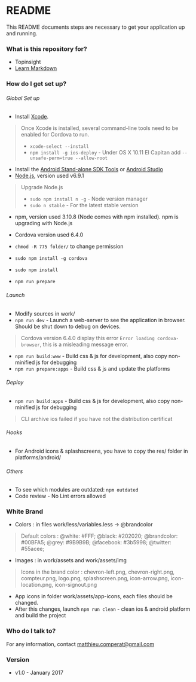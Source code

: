 # README #

This README documents steps are necessary to get your application up and running.

### What is this repository for? ###

* Topinsight
* [Learn Markdown](https://bitbucket.org/tutorials/markdowndemo)

### How do I get set up? ###

###### Global Set up ######
* Install [Xcode](https://itunes.apple.com/us/app/xcode/id497799835?mt=12).
> Once Xcode is installed, several command-line tools need to be enabled for Cordova to run.
> * `xcode-select --install`
> * `npm install -g ios-deploy` - Under OS X 10.11 El Capitan add `--unsafe-perm=true --allow-root`
* Install the [Android Stand-alone SDK Tools](http://developer.android.com/sdk/installing/index.html?pkg=tools) or [Android Studio](http://developer.android.com/sdk/installing/index.html?pkg=studio)
* [Node.js](https://nodejs.org/en/download/), version used v6.9.1
> Upgrade Node.js
> * `sudo npm install n -g` - Node version manager
> * `sudo n stable` - For the latest stable version
* npm, version used 3.10.8 (Node comes with npm installed). npm is upgrading with Node.js
* Cordova version used 6.4.0
* `chmod -R 775 folder/` to change permission

* `sudo npm install -g cordova`
* `sudo npm install`
* `npm run prepare`

###### Launch ######

* Modify sources in work/
* `npm run dev` - Launch a web-server to see the application in browser. Should be shut down to debug on devices.
> Cordova version 6.4.0 display this error `Error loading cordova-browser`, this is a misleading message error.

* `npm run build:www` - Build css & js for development, also copy non-minified js for debugging
* `npm run prepare:apps` - Build css & js and update the platforms

###### Deploy ######

* `npm run build:apps` - Build css & js for development, also copy non-minified js for debugging
> CLI archive ios failed if you have not the distribution certificat

###### Hooks ######

* For Android icons & splashscreens, you have to copy the res/ folder in platforms/android/

###### Others ######

* To see which modules are outdated: `npm outdated`
* Code review - No Lint errors allowed

### White Brand ###

* Colors : in files work/less/variables.less -> @brandcolor
> Default colors : @white: #FFF; @black: #202020; @brandcolor: #00BFA5; @grey: #9B9B9B; @facebook: #3b5998; @twitter: #55acee;
* Images : in work/assets and work/assets/img
> Icons in the brand color : chevron-left.png, chevron-right.png, compteur.png, logo.png, splashscreen.png, icon-arrow.png, icon-location.png, icon-signout.png
* App icons in folder work/assets/app-icons, each files should be changed.
* After this changes, launch `npm run clean` - clean ios & android platform and build the project

### Who do I talk to? ###

For any information, contact matthieu.comperat@gmail.com

### Version ###
* v1.0 - January 2017